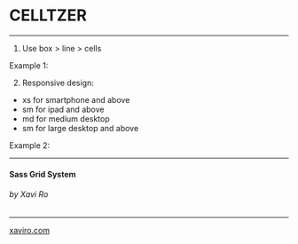 # CELLTZER 
***

1. Use box > line > cells

Example 1:

   <div class="box">
      <div class="line">
        <div class="cell xs-50"></div>
        <div class="cell xs-50"></div>
      </div>
    </div>

2. Responsive design:
- xs for smartphone and above
- sm for ipad and above
- md for medium desktop
- sm for large desktop and above


Example 2:

   <div class="box">
      <div class="line">
        <div class="cell xs-100 md-33"></div>
        <div class="cell xs-100 md-33"></div>
        <div class="cell xs-100 md-33"></div>
      </div>
    </div>
    
***
#### Sass Grid System
###### by Xavi Ro 
***
[xaviro.com](http://www.xaviro.com)
